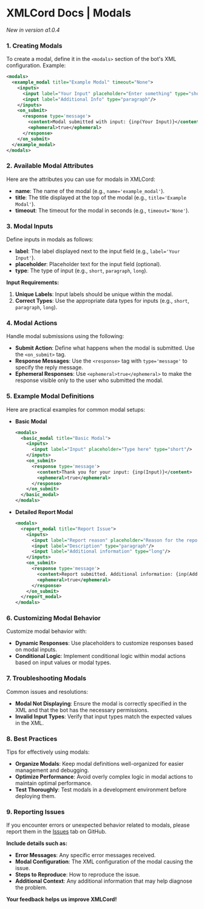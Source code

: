 # XMLCord Docs | Modals

*New in version a1.0.4*

### 1. Creating Modals

To create a modal, define it in the `<modals>` section of the bot's XML configuration. Example:

```xml
<modals>
  <example_modal title="Example Modal" timeout="None">
    <inputs>
      <input label="Your Input" placeholder="Enter something" type="short"/>
      <input label="Additional Info" type="paragraph"/>
    </inputs>
    <on_submit>
      <response type='message'>
        <content>Modal submitted with input: {inp(Your Input)}</content>
        <ephemeral>true</ephemeral>
      </response>
    </on_submit>
  </example_modal>
</modals>
```

### 2. Available Modal Attributes

Here are the attributes you can use for modals in XMLCord:

- **name**: The name of the modal (e.g., `name='example_modal'`).
- **title**: The title displayed at the top of the modal (e.g., `title='Example Modal'`).
- **timeout**: The timeout for the modal in seconds (e.g., `timeout='None'`).

### 3. Modal Inputs

Define inputs in modals as follows:

- **label**: The label displayed next to the input field (e.g., `label='Your Input'`).
- **placeholder**: Placeholder text for the input field (optional).
- **type**: The type of input (e.g., `short`, `paragraph`, `long`).

**Input Requirements:**

1. **Unique Labels**: Input labels should be unique within the modal.
2. **Correct Types**: Use the appropriate data types for inputs (e.g., `short`, `paragraph`, `long`).

### 4. Modal Actions

Handle modal submissions using the following:

- **Submit Action**: Define what happens when the modal is submitted. Use the `<on_submit>` tag.
- **Response Messages**: Use the `<response>` tag with `type='message'` to specify the reply message.
- **Ephemeral Responses**: Use `<ephemeral>true</ephemeral>` to make the response visible only to the user who submitted the modal.

### 5. Example Modal Definitions

Here are practical examples for common modal setups:

- **Basic Modal**

  ```xml
  <modals>
    <basic_modal title="Basic Modal">
      <inputs>
        <input label="Input" placeholder="Type here" type="short"/>
      </inputs>
      <on_submit>
        <response type='message'>
          <content>Thank you for your input: {inp(Input)}</content>
          <ephemeral>true</ephemeral>
        </response>
      </on_submit>
    </basic_modal>
  </modals>
  ```

- **Detailed Report Modal**

  ```xml
  <modals>
    <report_modal title="Report Issue">
      <inputs>
        <input label="Report reason" placeholder="Reason for the report" type="short"/>
        <input label="Description" type="paragraph"/>
        <input label="Additional information" type="long"/>
      </inputs>
      <on_submit>
        <response type='message'>
          <content>Report submitted. Additional information: {inp(Additional information)}</content>
          <ephemeral>true</ephemeral>
        </response>
      </on_submit>
    </report_modal>
  </modals>
  ```

### 6. Customizing Modal Behavior

Customize modal behavior with:

- **Dynamic Responses**: Use placeholders to customize responses based on modal inputs.
- **Conditional Logic**: Implement conditional logic within modal actions based on input values or modal types.

### 7. Troubleshooting Modals

Common issues and resolutions:

- **Modal Not Displaying**: Ensure the modal is correctly specified in the XML and that the bot has the necessary permissions.
- **Invalid Input Types**: Verify that input types match the expected values in the XML.

### 8. Best Practices

Tips for effectively using modals:

- **Organize Modals**: Keep modal definitions well-organized for easier management and debugging.
- **Optimize Performance**: Avoid overly complex logic in modal actions to maintain optimal performance.
- **Test Thoroughly**: Test modals in a development environment before deploying them.

### 9. Reporting Issues

If you encounter errors or unexpected behavior related to modals, please report them in the [Issues](https://github.com/MateOp1337/XMLCord/issues) tab on GitHub.

**Include details such as:**

- **Error Messages**: Any specific error messages received.
- **Modal Configuration**: The XML configuration of the modal causing the issue.
- **Steps to Reproduce**: How to reproduce the issue.
- **Additional Context**: Any additional information that may help diagnose the problem.

**Your feedback helps us improve XMLCord!**
